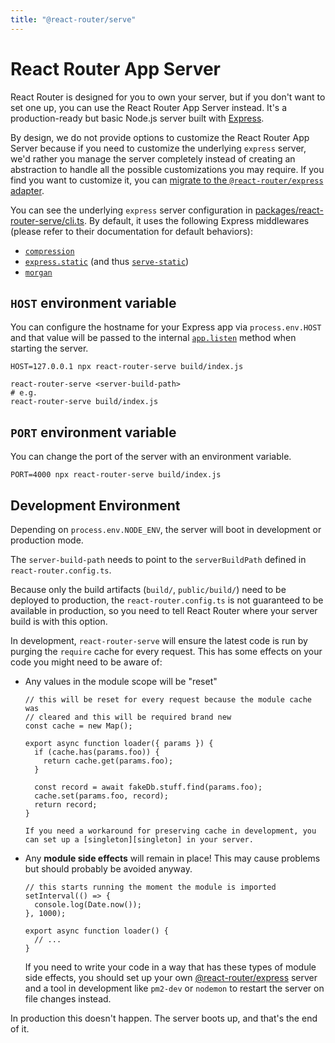 ```yaml
---
title: "@react-router/serve"
---
```


# React Router App Server

React Router is designed for you to own your server, but if you don't want to set one up, you can use the React Router App Server instead. It's a production-ready but basic Node.js server built with [Express][express].

By design, we do not provide options to customize the React Router App Server because if you need to customize the underlying `express` server, we'd rather you manage the server completely instead of creating an abstraction to handle all the possible customizations you may require. If you find you want to customize it, you can [migrate to the `@react-router/express` adapter][eject].

You can see the underlying `express` server configuration in [packages/react-router-serve/cli.ts][rr-serve-code]. By default, it uses the following Express middlewares (please refer to their documentation for default behaviors):

- [`compression`][compression]
- [`express.static`][express-static] (and thus [`serve-static`][serve-static])
- [`morgan`][morgan]

## `HOST` environment variable

You can configure the hostname for your Express app via `process.env.HOST` and that value will be passed to the internal [`app.listen`][express-listen] method when starting the server.

```shellscript nonumber
HOST=127.0.0.1 npx react-router-serve build/index.js
```

```shellscript nonumber
react-router-serve <server-build-path>
# e.g.
react-router-serve build/index.js
```

## `PORT` environment variable

You can change the port of the server with an environment variable.

```shellscript nonumber
PORT=4000 npx react-router-serve build/index.js
```

## Development Environment

Depending on `process.env.NODE_ENV`, the server will boot in development or production mode.

The `server-build-path` needs to point to the `serverBuildPath` defined in `react-router.config.ts`.

Because only the build artifacts (`build/`, `public/build/`) need to be deployed to production, the `react-router.config.ts` is not guaranteed to be available in production, so you need to tell React Router where your server build is with this option.

In development, `react-router-serve` will ensure the latest code is run by purging the `require` cache for every request. This has some effects on your code you might need to be aware of:

- Any values in the module scope will be "reset"

  ```tsx lines=[1-3]
  // this will be reset for every request because the module cache was
  // cleared and this will be required brand new
  const cache = new Map();

  export async function loader({ params }) {
    if (cache.has(params.foo)) {
      return cache.get(params.foo);
    }

    const record = await fakeDb.stuff.find(params.foo);
    cache.set(params.foo, record);
    return record;
  }

  If you need a workaround for preserving cache in development, you can set up a [singleton][singleton] in your server.

  ```

- Any **module side effects** will remain in place! This may cause problems but should probably be avoided anyway.

  ```tsx lines=[1-4]
  // this starts running the moment the module is imported
  setInterval(() => {
    console.log(Date.now());
  }, 1000);

  export async function loader() {
    // ...
  }
  ```

  If you need to write your code in a way that has these types of module side effects, you should set up your own [@react-router/express][rr-express] server and a tool in development like `pm2-dev` or `nodemon` to restart the server on file changes instead.

In production this doesn't happen. The server boots up, and that's the end of it.

[rr-express]: ./adapter#createrequesthandler
[singleton]: ../guides/manual-mode#keeping-in-memory-server-state-across-rebuilds
[express-listen]: https://expressjs.com/en/api.html#app.listen
[rr-serve-code]: https://github.com/remix-run/react-router/blob/main/packages/react-router-serve/cli.ts
[compression]: https://expressjs.com/en/resources/middleware/compression.html
[express-static]: https://expressjs.com/en/4x/api.html#express.static
[serve-static]: https://expressjs.com/en/resources/middleware/serve-static.html
[morgan]: https://expressjs.com/en/resources/middleware/morgan.html
[express]: https://expressjs.com/
[eject]: (./adapter#migrating-from-the-react-router-app-server)
